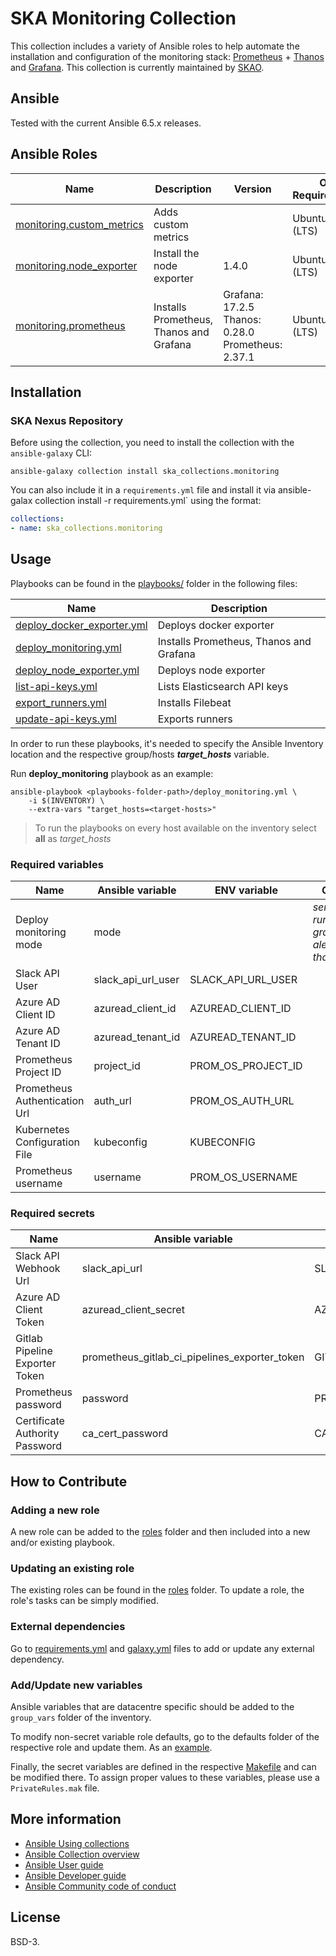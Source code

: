 # SKA Monitoring Collection

This collection includes a variety of Ansible roles to help automate the installation and configuration of the monitoring stack: [Prometheus](https://prometheus.io/) + [Thanos](https://thanos.io/) and [Grafana](https://grafana.com/).
This collection is currently maintained by [SKAO](https://www.skao.int/).

## Ansible

Tested with the current Ansible 6.5.x releases.

## Ansible Roles
| Name | Description | Version | OS Requirements | Dependencies |
| ---- | ----------- | ------- | --- | ---|
| [monitoring.custom_metrics](./roles/custom_metrics) | Adds custom metrics | | Ubuntu 18+ (LTS) | |
| [monitoring.node_exporter](./roles/node_exporter) | Install the node exporter | 1.4.0 | Ubuntu 18+ (LTS) | |
| [monitoring.prometheus](./roles/beats) | Installs Prometheus, Thanos and Grafana | Grafana: 17.2.5 <br> Thanos: 0.28.0 <br> Prometheus: 2.37.1| Ubuntu 18+ (LTS) | |

## Installation

### SKA Nexus Repository

Before using the collection, you need to install the collection with the `ansible-galaxy` CLI:

    ansible-galaxy collection install ska_collections.monitoring

You can also include it in a `requirements.yml` file and install it via ansible-galax collection install -r requirements.yml` using the format:

```yaml
collections:
- name: ska_collections.monitoring
```

## Usage

Playbooks can be found in the [playbooks/](./playbooks) folder in the following files:

| Name | Description |
| ---- | ----------- |
| [deploy_docker_exporter.yml](./playbooks/deploy_docker_exporter.yml) | Deploys docker exporter  |
| [deploy_monitoring.yml](./playbooks/deploy_monitoring.yml) | Installs Prometheus, Thanos and Grafana|
| [deploy_node_exporter.yml](./playbooks/deploy_node_exporter.yml) | Deploys node exporter|
| [list-api-keys.yml](./playbooks/list-api-keys.yml) | Lists Elasticsearch API keys |
| [export_runners.yml](./playbooks/export_runners.yml) | Installs Filebeat|
| [update-api-keys.yml](./playbooks/monitoring.yml) | Exports runners |

In order to run these playbooks, it's needed to specify the Ansible Inventory location and the respective group/hosts ***target_hosts*** variable.

Run **deploy_monitoring** playbook as an example:
```
ansible-playbook <playbooks-folder-path>/deploy_monitoring.yml \
	-i $(INVENTORY) \
	--extra-vars "target_hosts=<target-hosts>"
```

> To run the playbooks on every host available on the inventory select **all** as *target_hosts*

### Required variables

| Name | Ansible variable | ENV variable | Obs |
| ---- | ----------- | ----- | ----- |
| Deploy monitoring mode | mode | | *server* <br> *runner* <br> *grafana* <br> *alert* <br> *thanos* |
| Slack API User | slack_api_url_user | SLACK_API_URL_USER | |
| Azure AD Client ID | azuread_client_id | AZUREAD_CLIENT_ID | |
| Azure AD Tenant ID | azuread_tenant_id | AZUREAD_TENANT_ID | |
| Prometheus Project ID | project_id | PROM_OS_PROJECT_ID | |
| Prometheus Authentication Url | auth_url | PROM_OS_AUTH_URL | |
| Kubernetes Configuration File | kubeconfig | KUBECONFIG | |
| Prometheus username | username | PROM_OS_USERNAME | |


### Required secrets

| Name | Ansible variable | ENV variable | Obs |
| ---- | ----------- | ------------ | ----- |
| Slack API Webhook Url | slack_api_url | SLACK_API_URL | |
| Azure AD Client Token | azuread_client_secret | AZUREAD_CLIENT_SECRET | |
| Gitlab Pipeline Exporter Token | prometheus_gitlab_ci_pipelines_exporter_token | GITLAB_TOKEN | |
| Prometheus password | password | PROM_OS_PASSWORD | |
| Certificate Authority Password | ca_cert_password | CA_CERT_PASSWORD | |

## How to Contribute

### Adding a new role
A new role can be added to the [roles](./roles/) folder and then included into a new and/or existing playbook.

### Updating an existing role
The existing roles can be found in the [roles](./roles/) folder. To update a role, the role's tasks can be simply modified.

### External dependencies
Go to [requirements.yml](../../../requirements.yml) and [galaxy.yml](./galaxy.yml) files to add or update any external dependency.

### Add/Update new variables
Ansible variables that are datacentre specific should be added to the `group_vars` folder of the inventory.

To modify non-secret variable role defaults, go to the defaults folder of the respective role and update them. As an [example](./roles/prometheus/defaults/main.yml).

Finally, the secret variables are defined in the respective [Makefile](../../../resources/jobs/monitoring.mk) and can be modified there. To assign proper values to these variables, please use a `PrivateRules.mak` file.

## More information

- [Ansible Using collections](https://docs.ansible.com/ansible/latest/user_guide/collections_using.html)
- [Ansible Collection overview](https://github.com/ansible-collections/overview)
- [Ansible User guide](https://docs.ansible.com/ansible/latest/user_guide/index.html)
- [Ansible Developer guide](https://docs.ansible.com/ansible/latest/dev_guide/index.html)
- [Ansible Community code of conduct](https://docs.ansible.com/ansible/latest/community/code_of_conduct.html)

## License

BSD-3.
